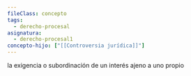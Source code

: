 ```yaml
---
fileClass: concepto
tags:
  - derecho-procesal
asignatura:
  - derecho-procesal1
concepto-hijo: ["[[Controversia jurídica]]"]
---
```

la exigencia o subordinación de un interés ajeno a uno propio